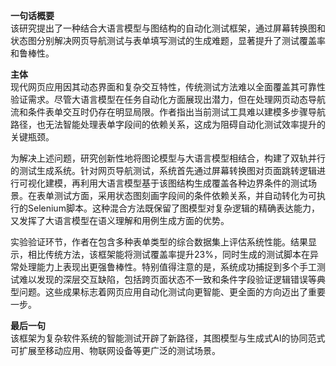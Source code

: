 **一句话概要**  
该研究提出了一种结合大语言模型与图结构的自动化测试框架，通过屏幕转换图和状态图分别解决网页导航测试与表单填写测试的生成难题，显著提升了测试覆盖率和鲁棒性。

**主体**  
现代网页应用因其动态界面和复杂交互特性，传统测试方法难以全面覆盖其可靠性验证需求。尽管大语言模型在任务自动化方面展现出潜力，但在处理网页动态导航流和条件表单交互时仍存在明显局限。作者指出当前测试工具难以建模多步骤导航路径，也无法智能处理表单字段间的依赖关系，这成为阻碍自动化测试效率提升的关键瓶颈。

为解决上述问题，研究创新性地将图论模型与大语言模型相结合，构建了双轨并行的测试生成系统。针对网页导航测试，系统首先通过屏幕转换图对页面跳转逻辑进行可视化建模，再利用大语言模型基于该图结构生成覆盖各种边界条件的测试场景。在表单测试方面，采用状态图刻画字段间的条件依赖关系，并自动转化为可执行的Selenium脚本。这种混合方法既保留了图模型对复杂逻辑的精确表达能力，又发挥了大语言模型在语义理解和用例生成方面的优势。

实验验证环节，作者在包含多种表单类型的综合数据集上评估系统性能。结果显示，相比传统方法，该框架能将测试覆盖率提升23%，同时生成的测试脚本在异常处理能力上表现出更强鲁棒性。特别值得注意的是，系统成功捕捉到多个手工测试难以发现的深层交互缺陷，包括跨页面状态不一致和条件字段验证逻辑错误等典型问题。这些成果标志着网页应用自动化测试向更智能、更全面的方向迈出了重要一步。

**最后一句**  
该框架为复杂软件系统的智能测试开辟了新路径，其图模型与生成式AI的协同范式可扩展至移动应用、物联网设备等更广泛的测试场景。